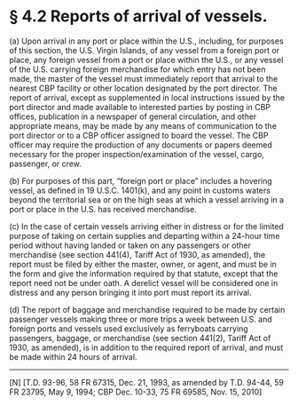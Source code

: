 # § 4.2   Reports of arrival of vessels.

(a) Upon arrival in any port or place within the U.S., including, for purposes of this section, the U.S. Virgin Islands, of any vessel from a foreign port or place, any foreign vessel from a port or place within the U.S., or any vessel of the U.S. carrying foreign merchandise for which entry has not been made, the master of the vessel must immediately report that arrival to the nearest CBP facility or other location designated by the port director. The report of arrival, except as supplemented in local instructions issued by the port director and made available to interested parties by posting in CBP offices, publication in a newspaper of general circulation, and other appropriate means, may be made by any means of communication to the port director or to a CBP officer assigned to board the vessel. The CBP officer may require the production of any documents or papers deemed necessary for the proper inspection/examination of the vessel, cargo, passenger, or crew.


(b) For purposes of this part, “foreign port or place” includes a hovering vessel, as defined in 19 U.S.C. 1401(k), and any point in customs waters beyond the territorial sea or on the high seas at which a vessel arriving in a port or place in the U.S. has received merchandise.


(c) In the case of certain vessels arriving either in distress or for the limited purpose of taking on certain supplies and departing within a 24-hour time period without having landed or taken on any passengers or other merchandise (see section 441(4), Tariff Act of 1930, as amended), the report must be filed by either the master, owner, or agent, and must be in the form and give the information required by that statute, except that the report need not be under oath. A derelict vessel will be considered one in distress and any person bringing it into port must report its arrival.


(d) The report of baggage and merchandise required to be made by certain passenger vessels making three or more trips a week between U.S. and foreign ports and vessels used exclusively as ferryboats carrying passengers, baggage, or merchandise (see section 441(2), Tariff Act of 1930, as amended), is in addition to the required report of arrival, and must be made within 24 hours of arrival.



---

[N] [T.D. 93-96, 58 FR 67315, Dec. 21, 1993, as amended by T.D. 94-44, 59 FR 23795, May 9, 1994; CBP Dec. 10-33, 75 FR 69585, Nov. 15, 2010]




